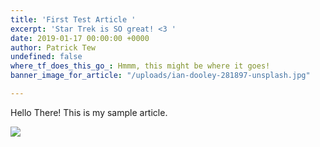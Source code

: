 ```yaml
---
title: 'First Test Article '
excerpt: 'Star Trek is SO great! <3 '
date: 2019-01-17 00:00:00 +0000
author: Patrick Tew
undefined: false
where_tf_does_this_go_: Hmmm, this might be where it goes!
banner_image_for_article: "/uploads/ian-dooley-281897-unsplash.jpg"

---
```

Hello There! This is my sample article.

![](/uploads/mike-dorner-173502-unsplash.jpg)